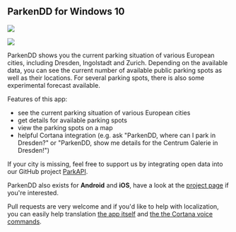 ## ParkenDD for Windows 10

![](http://sibbl.github.io/ParkenDD/Graphics/Screenshot-Devices.png)

[![](https://cmsresources.windowsphone.com/devcenter/common/resources/images/badgegenerator/English_wstore_black_258x67.png)](https://www.microsoft.com/store/apps/9nblggh1p0sr)

ParkenDD shows you the current parking situation of various European cities, including Dresden, Ingolstadt and Zurich. Depending on the available data, you can see the current number of available public parking spots as well as their locations. For several parking spots, there is also some experimental forecast available. 

Features of this app:

- see the current parking situation of various European cities
- get details for available parking spots
- view the parking spots on a map
- helpful Cortana integration (e.g. ask "ParkenDD, where can I park in Dresden?" or "ParkenDD, show me details for the Centrum Galerie in Dresden!")

If your city is missing, feel free to support us by integrating open data into our GitHub project [ParkAPI](https://github.com/offenesdresden/ParkAPI). 

ParkenDD also exists for **Android** and **iOS**, have a look at the [project page](http://parkendd.de) if you're interested.

Pull requests are very welcome and if you'd like to help with localization, you can easily help translation [the app itself](https://poeditor.com/projects/view?id=40160) and [the the Cortana voice commands](https://poeditor.com/projects/view?id=40725).
